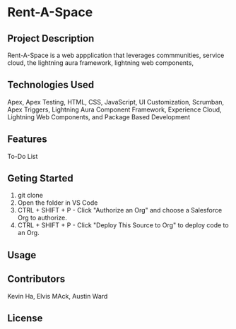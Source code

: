 # Rent-A-Space

## Project Description

Rent-A-Space is a web appplication that leverages commmunities, service cloud, the lightning aura framework, lightning web components, 

## Technologies Used

Apex, Apex Testing, HTML, CSS, JavaScript, UI Customization, Scrumban, Apex Triggers, Lightning Aura Component Framework, Experience Cloud, Lightning Web Components, and Package Based Development

## Features



To-Do List

## Geting Started
1. git clone <HTTPS>
2. Open the folder in VS Code
3. CTRL + SHIFT + P - Click "Authorize an Org" and choose a Salesforce Org to authorize.
4. CTRL + SHIFT + P - Click "Deploy This Source to Org" to deploy code to an Org.
  
  ## Usage

  ## Contributors
  Kevin Ha, Elvis MAck, Austin Ward

  ## License
